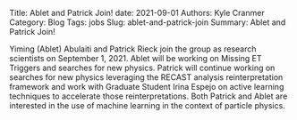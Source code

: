 Title: Ablet and Patrick Join!
date: 2021-09-01
Authors: Kyle Cranmer
Category: Blog
Tags: jobs
Slug: ablet-and-patrick-join
Summary: Ablet and Patrick Join!
 


Yiming (Ablet) Abulaiti and Patrick Rieck join the group as research scientists on September 1, 2021. 
Ablet will be working on Missing ET Triggers and searches for new physics. 
Patrick will continue working on searches for new physics leveraging the RECAST analysis reinterpretation framework and work with Graduate Student Irina Espejo on active learning techniques to accelerate those reinterpretations. Both Patrick and Ablet are interested in the use of machine learning in the context of particle physics. 